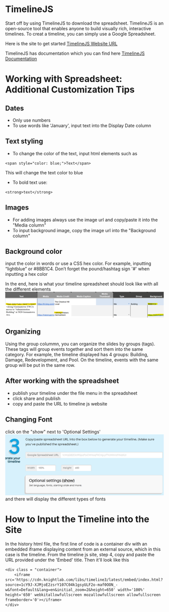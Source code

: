# TimelineJS
Start off by using TimelineJS to download the spreadsheet. TimelineJS is an open-source tool that enables anyone to build visually rich, interactive timelines. To creat a timeline, you can simply use a Google Spreadsheet.

Here is the site to get started 
[TimelineJS Website URL]("https://timeline.knightlab.com/)

TimelineJS has documentation which you can find here [TimelineJS Documentation]("https://timeline.knightlab.com/docs/using-spreadsheets.html)

# Working with Spreadsheet: Additional Customization Tips
## Dates 
- Only use numbers 
- To use words like 'January', input text into the Display Date column

## Text styling 
- To change the color of the text, input html elements such as 
```
<span style="color: blue;">Text</span>
```
This will change the text color to blue
- To bold text use:
```
<strong>text</strong>
```
## Images 
- For adding images always use the image url and copy/paste it into the "Media column"
- To input background image, copy the image url into the "Background column"

## Background color 
input the color in words or use a CSS hex color. For example, inputting “lightblue” or #8BB1C4. Don’t forget the pound/hashtag sign '#' when inputting a hex color

In the end, here is what your timeline spreadsheet should look like with all the different elements ![Timeline](<timeline format.png>)

## Organizing 
Using the group colummn, you can organize the slides by groups (tags). These tags will group events together and sort them into the same category. For example, the timeline displayed has 4 groups: Building, Damage, Redevelopment, and Pool. On the timeline, events with the same group will be put in the same row.

## After working with the spreadsheet
- publish your timeline under the file menu in the spreadsheet
- click share and publish
- copy and paste the URL to timeline js website

## Changing Font 
click on the "show" next to 'Optional Settings' ![Font](time.png) and there will display the different types of fonts

# How to Input the Timeline into the Site
In the history html file, the first line of code is a container div with an embedded iframe displaying content from an external source, which in this case is the timeline. From the timeline js site, step 4, copy and paste the URL provided under the 'Embed' title. Then it'll look like this
```
<div class = "container">
    <iframe src='https://cdn.knightlab.com/libs/timeline3/latest/embed/index.html?source=1cY9J-XJMjoE2zsrY107C04k1gsyULF2o-maf0OON_-w&font=Default&lang=en&initial_zoom=2&height=650' width='100%' height='650' webkitallowfullscreen mozallowfullscreen allowfullscreen frameborder='0'></iframe>
</div>
```
